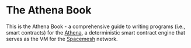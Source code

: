 # The Athena Book

This is the Athena Book - a comprehensive guide to writing programs (i.e., smart contracts) for the [Athena](https://github.com/athenavm/athena), a deterministic smart contract engine that serves as the VM for the [Spacemesh](https://spacemesh.io) network.
